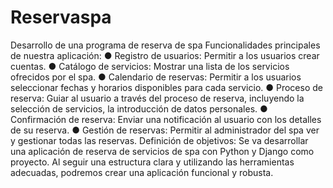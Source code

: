 # Reservaspa
Desarrollo de una programa de reserva de spa
Funcionalidades principales de nuestra aplicación:
●	Registro de usuarios: Permitir a los usuarios crear cuentas.
●	Catálogo de servicios: Mostrar una lista de los servicios ofrecidos por el spa.
●	Calendario de reservas: Permitir a los usuarios seleccionar fechas y horarios disponibles para cada servicio.
●	Proceso de reserva: Guiar al usuario a través del proceso de reserva, incluyendo la selección de servicios, la introducción de datos personales.
●	Confirmación de reserva: Enviar una notificación al usuario con los detalles de su reserva.
●	Gestión de reservas: Permitir al administrador del spa ver y gestionar todas las reservas.
Definición de objetivos: Se va desarrollar una aplicación de reserva de servicios de spa con Python y Django como proyecto. Al seguir una estructura clara y utilizando las herramientas adecuadas, podremos crear una aplicación funcional y robusta.

